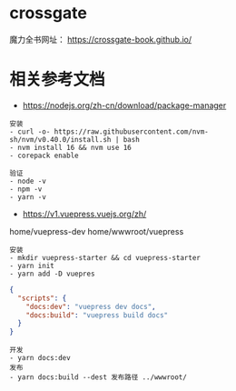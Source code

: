 # crossgate

魔力全书网址： https://crossgate-book.github.io/

# 相关参考文档

- https://nodejs.org/zh-cn/download/package-manager


```
安装
- curl -o- https://raw.githubusercontent.com/nvm-sh/nvm/v0.40.0/install.sh | bash
- nvm install 16 && nvm use 16
- corepack enable

验证
- node -v
- npm -v
- yarn -v
```


- https://v1.vuepress.vuejs.org/zh/


home/vuepress-dev 
home/wwwroot/vuepress


```
安装
- mkdir vuepress-starter && cd vuepress-starter
- yarn init
- yarn add -D vuepres

```

```package.json
{
  "scripts": {
    "docs:dev": "vuepress dev docs",
    "docs:build": "vuepress build docs"
  }
}
```
```
开发
- yarn docs:dev
发布
- yarn docs:build --dest 发布路径 ../wwwroot/

```